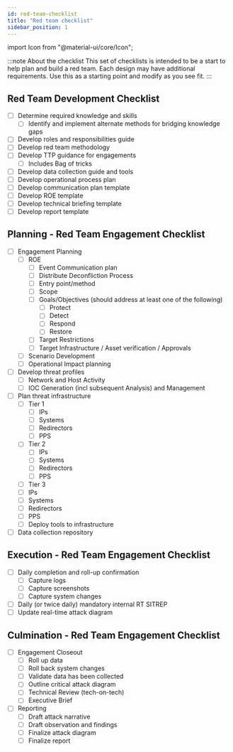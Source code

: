 ```yaml
---
id: red-team-checklist
title: "Red team checklist"
sidebar_position: 1
---
```


import Icon from "@material-ui/core/Icon";

:::note About the checklist
This set of checklists is intended to be a start to help plan and build a red team. Each design may have additional requirements. Use this as a starting point and modify as you see fit.
:::

## Red Team Development Checklist
- &#9744; Determine required knowledge and skills
	- &#9744; Identify and implement alternate methods for bridging knowledge gaps
- &#9744; Develop roles and responsibilities guide
- &#9744; Develop red team methodology
- &#9744; Develop TTP guidance for engagements
	- &#9744; Includes Bag of tricks
- &#9744; Develop data collection guide and tools
- &#9744; Develop operational process plan
- &#9744; Develop communication plan template
- &#9744; Develop ROE template
- &#9744; Develop technical briefing template
- &#9744; Develop report template

## Planning - Red Team Engagement Checklist
- &#9744; Engagement Planning
	- &#9744; ROE
		- &#9744; Event Communication plan
		- &#9744; Distribute Deconfliction Process
		- &#9744; Entry point/method
		- &#9744; Scope
		- &#9744; Goals/Objectives (should address at least one of the following)
			- &#9744; Protect
			- &#9744; Detect
			- &#9744; Respond
			- &#9744; Restore
		- &#9744; Target Restrictions
		- &#9744; Target Infrastructure / Asset verification / Approvals
	- &#9744; Scenario Development
	- &#9744; Operational Impact planning
- &#9744; Develop threat profiles
	- &#9744; Network and Host Activity
	- &#9744; IOC Generation (incl subsequent Analysis) and Management
- &#9744; Plan threat infrastructure
    - &#9744; Tier 1
       - &#9744; IPs
       - &#9744; Systems
       - &#9744; Redirectors
       - &#9744; PPS
    - &#9744; Tier 2
      - &#9744; IPs
      - &#9744; Systems
      - &#9744; Redirectors
      - &#9744; PPS
    - &#9744; Tier 3
     - &#9744; IPs
     - &#9744; Systems
     - &#9744; Redirectors
     - &#9744; PPS
	- &#9744; Deploy tools to infrastructure
- &#9744; Data collection repository

## Execution - Red Team Engagement Checklist
- &#9744; Daily completion and roll-up confirmation
	- &#9744; Capture logs
	- &#9744; Capture screenshots
	- &#9744; Capture system changes
- &#9744; Daily (or twice daily) mandatory internal RT SITREP
- &#9744; Update real-time attack diagram

## Culmination - Red Team Engagement Checklist
- &#9744; Engagement Closeout
    - &#9744; Roll up data
    - &#9744; Roll back system changes
    - &#9744; Validate data has been collected
    - &#9744; Outline critical attack diagram
    - &#9744; Technical Review (tech-on-tech)
    - &#9744; Executive Brief
- &#9744; Reporting
    - &#9744; Draft attack narrative
    - &#9744; Draft observation and findings
    - &#9744; Finalize attack diagram
    - &#9744; Finalize report
